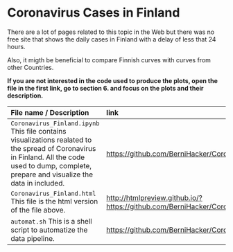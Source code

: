 # Coronavirus Cases in Finland

There are a lot of pages related to this topic in the Web but there was no free site that shows the daily cases in Finland with a delay of less that 24 hours.

Also, it migth be beneficial to compare Finnish curves with curves from other Countries.

**If you are not interested in the code used to produce the plots, open the file in the first link, go to section 6. and focus on the plots and their description.**

File name / Description | link
:---|:---
<code>Coronavirus_Finland.ipynb</code> This file contains visualizations realated to the spread of Coronavirus in Finland. All the code used to dump, complete, prepare and visualize the data in included. | https://github.com/BerniHacker/Coronavirus/blob/master/Coronavirus_Finland.ipynb
<code>Coronavirus_Finland.html</code> This file is the html version of the file above. | http://htmlpreview.github.io/?https://github.com/BerniHacker/Coronavirus/blob/master/Coronavirus_Finland.html
<code>automat.sh</code> This is a shell script to automatize the data pipeline. | https://github.com/BerniHacker/Coronavirus/blob/master/automat.sh
